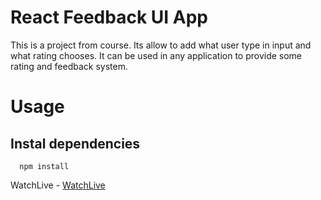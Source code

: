 # React Feedback UI App
This is a project from course. Its allow to add what user type in input and what rating chooses. It can be used in any application to provide some rating and feedback system.


# Usage

## Instal dependencies

```
  npm install
```

WatchLive - [WatchLive](https://serene-scone-4d2cde.netlify.app/)
